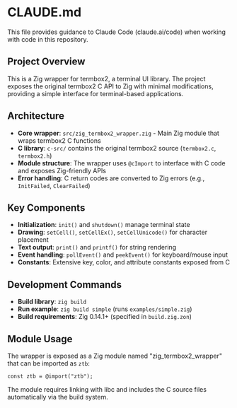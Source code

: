 # CLAUDE.md

This file provides guidance to Claude Code (claude.ai/code) when working with code in this repository.

## Project Overview

This is a Zig wrapper for termbox2, a terminal UI library. The project exposes the original termbox2 C API to Zig with minimal modifications, providing a simple interface for terminal-based applications.

## Architecture

- **Core wrapper**: `src/zig_termbox2_wrapper.zig` - Main Zig module that wraps termbox2 C functions
- **C library**: `c-src/` contains the original termbox2 source (`termbox2.c`, `termbox2.h`)
- **Module structure**: The wrapper uses `@cImport` to interface with C code and exposes Zig-friendly APIs
- **Error handling**: C return codes are converted to Zig errors (e.g., `InitFailed`, `ClearFailed`)

## Key Components

- **Initialization**: `init()` and `shutdown()` manage terminal state
- **Drawing**: `setCell()`, `setCellEx()`, `setCellUnicode()` for character placement
- **Text output**: `print()` and `printf()` for string rendering
- **Event handling**: `pollEvent()` and `peekEvent()` for keyboard/mouse input
- **Constants**: Extensive key, color, and attribute constants exposed from C

## Development Commands

- **Build library**: `zig build`
- **Run example**: `zig build simple` (runs `examples/simple.zig`)
- **Build requirements**: Zig 0.14.1+ (specified in `build.zig.zon`)

## Module Usage

The wrapper is exposed as a Zig module named "zig_termbox2_wrapper" that can be imported as `ztb`:

```zig
const ztb = @import("ztb");
```

The module requires linking with libc and includes the C source files automatically via the build system.